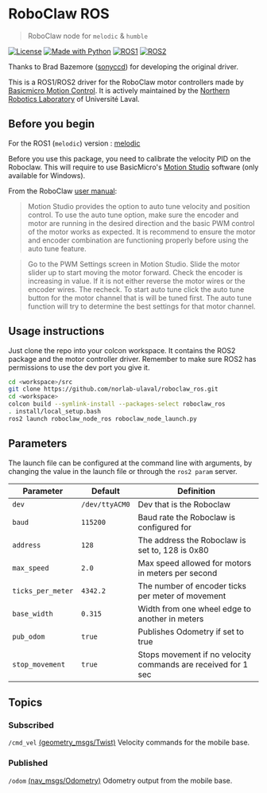# RoboClaw ROS

> RoboClaw node for `melodic` & `humble`

[![License](https://img.shields.io/github/license/norlab-ulaval/roboclaw_ros?style=for-the-badge)](https://opensource.org/licenses/BSD-3-Clause)
[![Made with Python](https://img.shields.io/badge/Made%20with-Python-red?style=for-the-badge&logo=Python)](https://www.python.org)
[![ROS1](https://img.shields.io/badge/ROS1-melodic-blue?labelColor=blue&style=for-the-badge&logo=ROS)](http://wiki.ros.org/melodic)
[![ROS2](https://img.shields.io/badge/ROS2-humble-blue?labelColor=blue&style=for-the-badge&logo=ROS)](https://docs.ros.org/en/humble)

Thanks to Brad Bazemore ([sonyccd](https://github.com/sonyccd)) for developing the original driver.

This is a ROS1/ROS2 driver for the RoboClaw motor controllers made by [Basicmicro Motion Control](https://www.basicmicro.com). It is actively maintained by the [Northern Robotics Laboratory](http://norlab.ulaval.ca/) of Université Laval.

## Before you begin

For the ROS1 (`melodic`) version : [melodic](https://github.com/norlab-ulaval/roboclaw_ros/tree/melodic)

Before you use this package, you need to calibrate the velocity PID on the Roboclaw. This will require to use BasicMicro's [Motion Studio](https://www.basicmicro.com/downloads) software (only available for Windows).

From the RoboClaw [user manual](https://downloads.basicmicro.com/docs/roboclaw_user_manual.pdf):

> Motion Studio provides the option to auto tune velocity and position control. To use the auto tune option, make sure the encoder and motor are running in the desired direction and the basic PWM control of the motor works as expected. It is recommend to ensure the motor and encoder
combination are functioning properly before using the auto tune feature.

> Go to the PWM Settings screen in Motion Studio.
> Slide the motor slider up to start moving the motor forward. Check the encoder is increasing in value. If it is not either reverse the motor wires or the encoder wires. The recheck.
> To start auto tune click the auto tune button for the motor channel that is will be tuned first. The auto tune function will try to determine the best settings for that motor channel.

## Usage instructions

Just clone the repo into your colcon workspace. It contains the ROS2 package and the motor controller driver.  Remember to make sure ROS2 has permissions to use the dev port you give it.

```sh
cd <workspace>/src
git clone https://github.com/norlab-ulaval/roboclaw_ros.git
cd <workspace>
colcon build --symlink-install --packages-select roboclaw_ros
. install/local_setup.bash
ros2 launch roboclaw_node_ros roboclaw_node_launch.py
```

## Parameters

The launch file can be configured at the command line with arguments, by changing the value in the launch file or through the `ros2 param` server.

| Parameter         | Default        | Definition                                                    |
| ----------------- | -------------- | ------------------------------------------------------------- |
| `dev`             | `/dev/ttyACM0` | Dev that is the Roboclaw                                      |
| `baud`            | `115200`       | Baud rate the Roboclaw is configured for                      |
| `address`         | `128`          | The address the Roboclaw is set to, 128 is 0x80               |
| `max_speed`       | `2.0`          | Max speed allowed for motors in meters per second             |
| `ticks_per_meter` | `4342.2`       | The number of encoder ticks per meter of movement             |
| `base_width`      | `0.315`        | Width from one wheel edge to another in meters                |
| `pub_odom`        | `true`         | Publishes Odometry if set to true                             |
| `stop_movement`   | `true`         | Stops movement if no velocity commands are received for 1 sec |

## Topics

### Subscribed

`/cmd_vel` [(geometry_msgs/Twist)](https://github.com/ros2/common_interfaces/blob/humble/geometry_msgs/msg/Twist.msg)
Velocity commands for the mobile base.

### Published

`/odom` [(nav_msgs/Odometry)](https://github.com/ros2/common_interfaces/blob/humble/nav_msgs/msg/Odometry.msg)
Odometry output from the mobile base.
